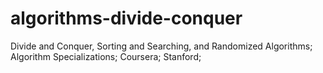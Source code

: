 # algorithms-divide-conquer
Divide and Conquer, Sorting and Searching, and Randomized Algorithms; Algorithm Specializations; Coursera; Stanford; 
